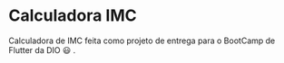 # Calculadora IMC
Calculadora de IMC feita como projeto de entrega para o BootCamp de Flutter da DIO :smiley: .

